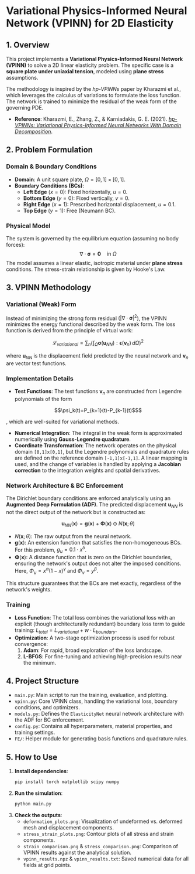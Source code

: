 # Variational Physics-Informed Neural Network (VPINN) for 2D Elasticity

## 1. Overview

This project implements a **Variational Physics-Informed Neural Network (VPINN)** to solve a 2D linear elasticity problem. The specific case is a **square plate under uniaxial tension**, modeled using **plane stress** assumptions.

The methodology is inspired by the *hp-VPINNs* paper by Kharazmi et al., which leverages the calculus of variations to formulate the loss function. The network is trained to minimize the residual of the weak form of the governing PDE.

- **Reference**: Kharazmi, E., Zhang, Z., & Karniadakis, G. E. (2021). [*hp-VPINNs: Variational Physics-Informed Neural Networks With Domain Decomposition*](https://www.sciencedirect.com/science/article/pii/S0045782520307325).

## 2. Problem Formulation

### Domain & Boundary Conditions
- **Domain**: A unit square plate, $\Omega = [0,1] \times [0,1]$.
- **Boundary Conditions (BCs)**:
  - **Left Edge** ($x=0$): Fixed horizontally, $u=0$.
  - **Bottom Edge** ($y=0$): Fixed vertically, $v=0$.
  - **Right Edge** ($x=1$): Prescribed horizontal displacement, $u=0.1$.
  - **Top Edge** ($y=1$): Free (Neumann BC).

### Physical Model
The system is governed by the equilibrium equation (assuming no body forces):
$$\nabla \cdot \boldsymbol{\sigma} = \mathbf{0} \quad \text{in } \Omega$$
The model assumes a linear elastic, isotropic material under **plane stress** conditions. The stress-strain relationship is given by Hooke's Law.

## 3. VPINN Methodology

### Variational (Weak) Form
Instead of minimizing the strong form residual ($|\nabla \cdot \boldsymbol{\sigma}|^2$), the VPINN minimizes the energy functional described by the weak form. The loss function is derived from the principle of virtual work:
```math
\mathcal{L}_{variational} = \sum_{n} \left( \int_{\Omega} \boldsymbol{\sigma}(\mathbf{u}_{NN}) : \boldsymbol{\epsilon}(\mathbf{v}_n) \,d\Omega \right)^2
```
where $\mathbf{u}_{NN}$ is the displacement field predicted by the neural network and $\mathbf{v}_n$ are vector test functions.

### Implementation Details
- **Test Functions**: The test functions $\mathbf{v}_n$ are constructed from Legendre polynomials of the form
```math
\psi_k(t)=P_{k+1}(t)-P_{k-1}(t)$
```
, which are well-suited for variational methods.
- **Numerical Integration**: The integral in the weak form is approximated numerically using **Gauss-Legendre quadrature**.
- **Coordinate Transformation**: The network operates on the physical domain `[0,1]x[0,1]`, but the Legendre polynomials and quadrature rules are defined on the reference domain `[-1,1]x[-1,1]`. A linear mapping is used, and the change of variables is handled by applying a **Jacobian correction** to the integration weights and spatial derivatives.

### Network Architecture & BC Enforcement
The Dirichlet boundary conditions are enforced analytically using an **Augmented Deep Formulation (ADF)**. The predicted displacement $\mathbf{u}_{NN}$ is not the direct output of the network but is constructed as:
```math
\mathbf{u}_{NN}(\mathbf{x}) = \mathbf{g}(\mathbf{x}) + \mathbf{\Phi}(\mathbf{x}) \odot N(\mathbf{x}; \theta)
```
- $N(\mathbf{x}; \theta)$: The raw output from the neural network.
- $\mathbf{g}(\mathbf{x})$: An extension function that satisfies the non-homogeneous BCs. For this problem, $g_u = 0.1 \cdot x^\delta$.
- $\mathbf{\Phi}(\mathbf{x})$: A distance function that is zero on the Dirichlet boundaries, ensuring the network's output does not alter the imposed conditions. Here, $\Phi_u = x^\alpha (1-x)^\gamma$ and $\Phi_v = y^\beta$.

This structure guarantees that the BCs are met exactly, regardless of the network's weights.

### Training
- **Loss Function**: The total loss combines the variational loss with an explicit (though architecturally redundant) boundary loss term to guide training: $L_{total} = L_{variational} + w \cdot L_{boundary}$.
- **Optimization**: A two-stage optimization process is used for robust convergence:
    1.  **Adam**: For rapid, broad exploration of the loss landscape.
    2.  **L-BFGS**: For fine-tuning and achieving high-precision results near the minimum.

## 4. Project Structure

- `main.py`: Main script to run the training, evaluation, and plotting.
- `vpinn.py`: Core VPINN class, handling the variational loss, boundary conditions, and optimizers.
- `models.py`: Defines the `ElasticityNet` neural network architecture with the ADF for BC enforcement.
- `config.py`: Contains all hyperparameters, material properties, and training settings.
- `FE/`: Helper module for generating basis functions and quadrature rules.

## 5. How to Use

1.  **Install dependencies**:
    ```bash
    pip install torch matplotlib scipy numpy
    ```
2.  **Run the simulation**:
    ```bash
    python main.py
    ```
3.  **Check the outputs**:
    - `deformation_plots.png`: Visualization of undeformed vs. deformed mesh and displacement components.
    - `stress_strain_plots.png`: Contour plots of all stress and strain components.
    - `strain_comparison.png` & `stress_comparison.png`: Comparison of VPINN results against the analytical solution.
    - `vpinn_results.npz` & `vpinn_results.txt`: Saved numerical data for all fields at grid points.
